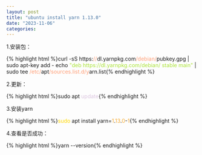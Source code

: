 ```yaml
---
layout: post
title: "ubuntu install yarn 1.13.0"
date: "2023-11-06"
categories: 
---
```

<p>1.安装包：</p>
{% highlight html %}curl -sS https:<span style="color:#ffa07a">//</span>dl.yarnpkg.com<span style="color:#ffa07a">/debian/</span>pubkey.gpg | sudo apt-key add -
echo <span style="color:#abe338">&quot;deb https://dl.yarnpkg.com/debian/ stable main&quot;</span> | sudo tee <span style="color:#ffa07a">/etc/</span>apt<span style="color:#ffa07a">/sources.list.d/y</span>arn.list{% endhighlight %}
<p>2.更新：</p>
{% highlight html %}sudo apt <span style="color:#dcc6e0">update</span>{% endhighlight %}
<p>3.安装yarn</p>
{% highlight html %}<span style="color:#ffd700">sudo</span> apt install yarn=<span style="color:#f5ab35">1</span>.<span style="color:#f5ab35">13</span>.<span style="color:#f5ab35">0</span>-<span style="color:#f5ab35">1</span>{% endhighlight %}
<p>4.查看是否成功：</p>
{% highlight html %}yarn --version{% endhighlight %}
<p>&nbsp;</p>
